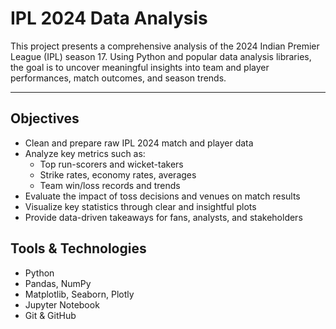 # IPL 2024 Data Analysis

This project presents a comprehensive analysis of the 2024 Indian Premier League (IPL) season 17. Using Python and popular data analysis libraries, the goal is to uncover meaningful insights into team and player performances, match outcomes, and season trends.

---

## Objectives

- Clean and prepare raw IPL 2024 match and player data
- Analyze key metrics such as:
  - Top run-scorers and wicket-takers
  - Strike rates, economy rates, averages
  - Team win/loss records and trends
- Evaluate the impact of toss decisions and venues on match results
- Visualize key statistics through clear and insightful plots
- Provide data-driven takeaways for fans, analysts, and stakeholders


## Tools & Technologies

- Python
- Pandas, NumPy
- Matplotlib, Seaborn, Plotly
- Jupyter Notebook
- Git & GitHub
